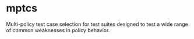 # mptcs
Multi-policy test case selection for test suites designed to test a wide range of common weaknesses in policy behavior. 
